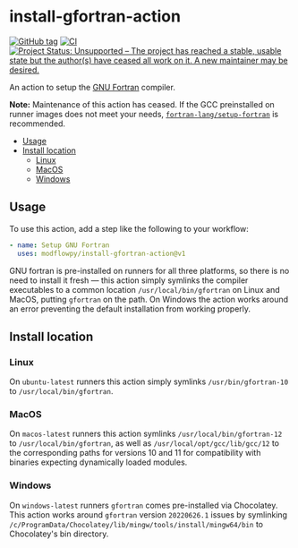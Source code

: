 # install-gfortran-action

[![GitHub tag](https://img.shields.io/github/tag/modflowpy/install-gfortran-action.svg)](https://github.com/modflowpy/install-gfortran-action/tags/latest)
[![CI](https://github.com/modflowpy/install-gfortran-action/actions/workflows/ci.yml/badge.svg?branch=main)](https://github.com/modflowpy/install-gfortran-action/actions/workflows/ci.yml)
[![Project Status: Unsupported – The project has reached a stable, usable state but the author(s) have ceased all work on it. A new maintainer may be desired.](https://www.repostatus.org/badges/latest/unsupported.svg)](https://www.repostatus.org/#unsupported)

An action to setup the [GNU Fortran](https://gcc.gnu.org/fortran/) compiler.

**Note:** Maintenance of this action has ceased. If the GCC preinstalled on runner images does not meet your needs, [`fortran-lang/setup-fortran`](https://github.com/fortran-lang/setup-fortran) is recommended.

<!-- START doctoc generated TOC please keep comment here to allow auto update -->
<!-- DON'T EDIT THIS SECTION, INSTEAD RE-RUN doctoc TO UPDATE -->

- [Usage](#usage)
- [Install location](#install-location)
  - [Linux](#linux)
  - [MacOS](#macos)
  - [Windows](#windows)

<!-- END doctoc generated TOC please keep comment here to allow auto update -->

## Usage

To use this action, add a step like the following to your workflow:

```yaml
- name: Setup GNU Fortran
  uses: modflowpy/install-gfortran-action@v1
```

GNU fortran is pre-installed on runners for all three platforms, so there is no need to install it fresh &mdash; this action simply symlinks the compiler executables to a common location `/usr/local/bin/gfortran` on Linux and MacOS, putting `gfortran` on the path. On Windows the action works around an error preventing the default installation from working properly.

## Install location

### Linux

On `ubuntu-latest` runners this action simply symlinks `/usr/bin/gfortran-10` to `/usr/local/bin/gfortran`.

### MacOS

On `macos-latest` runners this action symlinks `/usr/local/bin/gfortran-12` to `/usr/local/bin/gfortran`, as well as `/usr/local/opt/gcc/lib/gcc/12` to the corresponding paths for versions 10 and 11 for compatibility with binaries expecting dynamically loaded modules.

### Windows

On `windows-latest` runners `gfortran` comes pre-installed via Chocolatey. This action works around `gfortran` version `20220626.1` issues by symlinking `/c/ProgramData/Chocolatey/lib/mingw/tools/install/mingw64/bin` to Chocolatey's bin directory.

